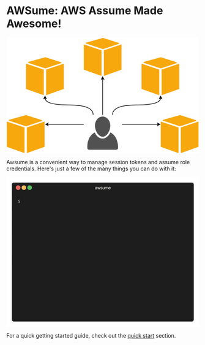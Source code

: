 # AWSume: AWS Assume Made Awesome!

<img src="./cover.png" style="display: block; margin: 0 auto;" />

Awsume is a convenient way to manage session tokens and assume role credentials. Here's just a few of the many things you can do with it:

<img src="./demo.gif" style="display: block; margin: 0 auto;" />

For a quick getting started guide, check out the [quick start](./general/quickstart.md) section.
